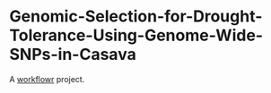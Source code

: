 # Genomic-Selection-for-Drought-Tolerance-Using-Genome-Wide-SNPs-in-Casava

A [workflowr][] project.

[workflowr]: https://github.com/workflowr/workflowr
